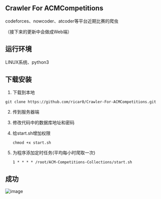 ## Crawler For ACMCompetitions

codeforces、nowcoder、atcoder等平台近期比赛的爬虫

（接下来的更新中会做成Web端）

## 运行环境

LINUX系统、python3



## 下载安装

1. 下载到本地

```shell
git clone https://github.com/ricar0/Crawler-For-ACMCompetitions.git
```

2. 传到服务器端

3. 修改代码中的数据库地址和密码

4. 给start.sh增加权限

   ```shell
   chmod +x start.sh
   ```

   

5. 为程序添加定时任务(平均每小时爬取一次)

   ```shell
   1 * * * * /root/ACM-Competitions-Collections/start.sh
   ```

   

## 成功

![image](https://user-images.githubusercontent.com/72118993/148765465-81f5ed63-8b0b-48d5-8a46-64db64ca66f1.png)


